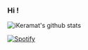 ### Hi !
![iKeramat's github stats](https://github-readme-stats.vercel.app/api?username=iKeramat&show_icons=true&theme=dracula&count_private=true)

[![Spotify](https://ikeramat.vercel.app/api/spotify)](https://open.spotify.com/user/ikeramat)
